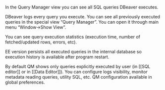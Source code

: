 In the Query Manager view you can see all SQL queries DBeaver executes.

DBeaver logs every query you execute. You can see all previously executed queries in the special view “Query Manager”. You can open it through main menu “Window->Show View”.

You can see query execution statistics (execution time, number of fetched/updated rows, errors, etc).

EE version persists all executed queries in the internal database so execution history is available after program restart.

By default QM shows only queries explicitly executed by user (in [[SQL editor]] or in [[Data Editor]]). 
You can configure logs visibility, monitor metadata reading queries, utility SQL, etc. QM configuration available in global preferences. 
